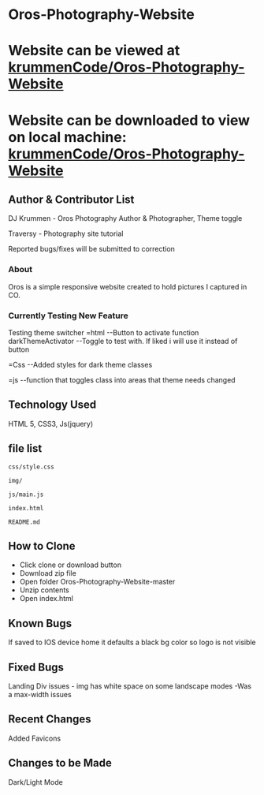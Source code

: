 Oros-Photography-Website
===

# Website can be viewed at [krummenCode/Oros-Photography-Website](https://krummencode.github.io/Oros-Photography-Website/)

# Website can be downloaded to view on local machine: [krummenCode/Oros-Photography-Website](https://github.com/krummenCode/Oros-Photography-Website)


## Author & Contributor List

DJ Krummen - Oros Photography Author & Photographer, Theme toggle

Traversy - Photography site tutorial

Reported bugs/fixes will be submitted to correction

### About

Oros is a simple responsive website created to hold pictures I captured in CO.

### Currently Testing New Feature

Testing theme switcher
=html
--Button to activate function darkThemeActivator
--Toggle to test with. If liked i will use it instead of button

=Css
--Added styles for dark theme classes

=js
--function that toggles class into areas that theme needs changed

## Technology Used

HTML 5, CSS3, Js(jquery)

file list
---
```
css/style.css

img/

js/main.js

index.html

README.md
```

How to Clone
---
* Click clone or download button
* Download zip file
* Open folder Oros-Photography-Website-master
* Unzip contents
* Open index.html


Known Bugs
---
If saved to IOS device home it defaults a black bg color so logo is not visible 

Fixed Bugs
---
Landing Div issues - img has white space on some landscape modes
-Was a max-width issues

Recent Changes
---
Added Favicons

Changes to be Made
---
Dark/Light Mode

